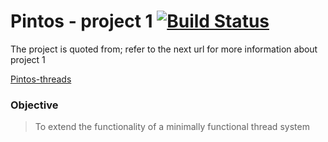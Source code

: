 # Pintos - project 1 [![Build Status](https://travis-ci.com/ziyadelbanna/Pintos-1.svg?branch=master)](https://travis-ci.com/ziyadelbanna/Pintos-1)

The project is quoted from; refer to the next url for more information about project 1

[Pintos-threads](http://web.stanford.edu/class/cs140/projects/pintos/pintos_1.html#SEC15)

### Objective

> To extend the functionality of a minimally functional thread system
